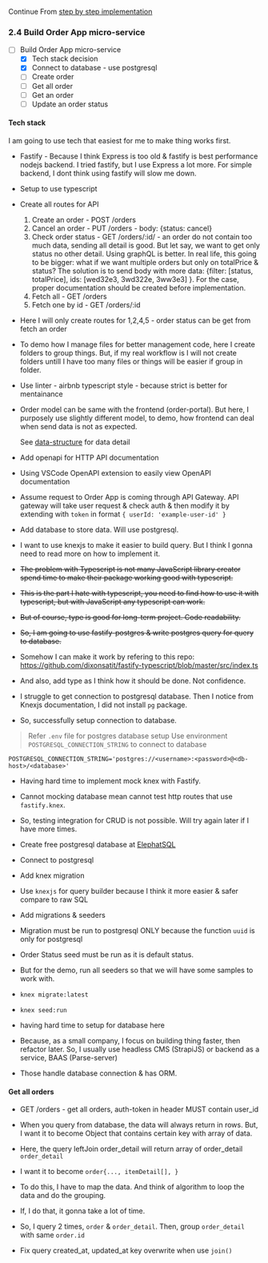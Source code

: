 Continue From [step by step implementation](./step-by-step-implementation)

### 2.4 Build Order App micro-service


- [ ] Build Order App micro-service
  - [x] Tech stack decision
  - [x] Connect to database - use postgresql
  - [ ] Create order
  - [ ] Get all order
  - [ ] Get an order
  - [ ] Update an order status

#### Tech stack

I am going to use tech that easiest for me to make thing works first.

- Fastify - Because I think Express is too old & fastify is best performance nodejs backend. I tried fastify, but I use Express a lot more. For simple backend, I dont think using fastify will slow me down.
- Setup to use typescript

- Create all routes for API
  1. Create an order - POST /orders
  2. Cancel an order - PUT /orders - body: {status: cancel}
  3. Check order status - GET /orders/:id/ - an order do not contain too much data, sending all detail is good.
    But let say, we want to get only status no other detail. Using graphQL is better.
    In real life, this going to be bigger: what if we want multiple orders but only on totalPrice & status?
    The solution is to send body with more data: {filter: [status, totalPrice], ids: [wed32e3, 3wd322e, 3ww3e3] }.
    For the case, proper documentation should be created before implementation.
  4. Fetch all - GET /orders
  5. Fetch one by id - GET /orders/:id
- Here I will only create routes for 1,2,4,5 - order status can be get from fetch an order
- To demo how I manage files for better management code, here I create folders to group things.
  But, if my real workflow is I will not create folders untill I have too many files or things will be easier if group in folder.

- Use linter - airbnb typescript style - because strict is better for mentainance

- Order model can be same with the frontend (order-portal). But here, I purposely use slightly different model,
  to demo, how frontend can deal when send data is not as expected.
  
  See [data-structure](./step-by-step-implementation.md#22-data-structure) for data detail

- Add openapi for HTTP API documentation
- Using VSCode OpenAPI extension to easily view OpenAPI documentation
- Assume request to Order App is coming through API Gateway. API gateway will take user request & check auth & then modify it by extending with `token` in format `{ userId: 'example-user-id' }`

- Add database to store data. Will use postgresql.
- I want to use knexjs to make it easier to build query. But I think I gonna need to read more on how to implement it.
- ~~The problem with Typescript is not many JavaScript library creator spend time to make their package working good with typescript.~~
- ~~This is the part I hate with typescript, you need to find how to use it with typescript, but with JavaScript any typescript can work.~~
- ~~But of course, type is good for long-term project. Code readability.~~
- ~~So, I am going to use fastify-postgres & write postgres query for query to database.~~
- Somehow I can make it work by refering to this repo: https://github.com/dixonsatit/fastify-typescript/blob/master/src/index.ts
- And also, add type as I think how it should be done. Not confidence.
- I struggle to get connection to postgresql database. Then I notice from Knexjs documentation, I did not install `pg` package.
- So, successfully setup connection to database.

> Refer `.env` file for postgres database setup
> Use environment `POSTGRESQL_CONNECTION_STRING` to connect to database

```
POSTGRESQL_CONNECTION_STRING='postgres://<username>:<password>@<db-host>/<database>'
```

- Having hard time to implement mock knex with Fastify.
- Cannot mocking database mean cannot test http routes that use `fastify.knex`.
- So, testing integration for CRUD is not possible. Will try again later if I have more times.

- Create free postgresql database at [ElephatSQL](https://www.elephantsql.com/)
- Connect to postgresql
- Add knex migration
- Use `knexjs` for query builder because I think it more easier & safer compare to raw SQL

- Add migrations & seeders
- Migration must be run to postgresql ONLY because the function `uuid` is only for postgresql
- Order Status seed must be run as it is default status.
- But for the demo, run all seeders so that we will have some samples to work with.
- `knex migrate:latest`
- `knex seed:run`

- having hard time to setup for database here
- Because, as a small company, I focus on building thing faster, then refactor later. So, I usually use headless CMS (StrapiJS) or
  backend as a service, BAAS (Parse-server)
- Those handle database connection & has ORM.

#### Get all orders

- GET /orders - get all orders, auth-token in header MUST contain user_id
- When you query from database, the data will always return in rows. But, I want it to become Object that contains certain key with array of data.
- Here, the query leftJoin order_detail will return array of order_detail `order_detail`
- I want it to become `order{..., itemDetail[], }`
- To do this, I have to map the data. And think of algorithm to loop the data and do the grouping.
- If, I do that, it gonna take a lot of time.
- So, I query 2 times, `order` & `order_detail`. Then, group `order_detail` with same `order.id`

- Fix query created_at, updated_at key overwrite when use `join()`





